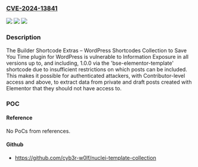 ### [CVE-2024-13841](https://cve.mitre.org/cgi-bin/cvename.cgi?name=CVE-2024-13841)
![](https://img.shields.io/static/v1?label=Product&message=Builder%20Shortcode%20Extras%20%E2%80%93%20WordPress%20Shortcodes%20Collection%20to%20Save%20You%20Time&color=blue)
![](https://img.shields.io/static/v1?label=Version&message=*%3C%3D%201.0.0%20&color=brighgreen)
![](https://img.shields.io/static/v1?label=Vulnerability&message=CWE-639%20Authorization%20Bypass%20Through%20User-Controlled%20Key&color=brighgreen)

### Description

The Builder Shortcode Extras – WordPress Shortcodes Collection to Save You Time plugin for WordPress is vulnerable to Information Exposure in all versions up to, and including, 1.0.0 via the 'bse-elementor-template' shortcode due to insufficient restrictions on which posts can be included. This makes it possible for authenticated attackers, with Contributor-level access and above, to extract data from private and draft posts created with Elementor that they should not have access to.

### POC

#### Reference
No PoCs from references.

#### Github
- https://github.com/cyb3r-w0lf/nuclei-template-collection

